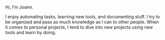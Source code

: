Hi, I’m Joann.

I enjoy automating tasks, learning new tools, and documenting stuff. I try to be organized and pass as much knowledge as I can to other people. When it comes to personal projects, I tend to dive into new projects using new tools and learn by doing.
